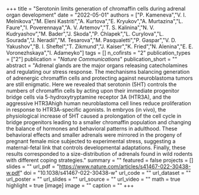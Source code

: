 +++
title = "Serotonin limits generation of chromaffin cells during adrenal organ development"
date = "2022-05-01"
authors = ["P. Kameneva","V. I. Melnikova","M. Eleni Kastriti","A. Kurtova","E. Kryukov","A. Murtazina","L. Faure","I. Poverennaya","A. V. Artemov","T. S. Kalinina","N. V. Kudryashov","M. Bader","J. Skoda","P. Chlapek","L. Curylova","L. Sourada","J. Neradil","M. Tesarova","M. Pasqualetti","P. Gaspar","V. D. Yakushov","B. I. Sheftel","T. Zikmund","J. Kaiser","K. Fried","N. Alenina","E. E. Voronezhskaya","I. Adameyko"]
tags = []
n_cofirsts = "2"
publication_types = ["2"]
publication = "_Nature Communications_"
publication_short = ""
abstract = "Adrenal glands are the major organs releasing catecholamines and regulating our stress response. The mechanisms balancing generation of adrenergic chromaffin cells and protecting against neuroblastoma tumors are still enigmatic. Here we revealed that serotonin (5HT) controls the numbers of chromaffin cells by acting upon their immediate progenitor bridge cells via 5-hydroxytryptamine receptor 3A (HTR3A), and the aggressive HTR3Ahigh human neuroblastoma cell lines reduce proliferation in response to HTR3A-specific agonists. In embryos (in vivo), the physiological increase of 5HT caused a prolongation of the cell cycle in bridge progenitors leading to a smaller chromaffin population and changing the balance of hormones and behavioral patterns in adulthood. These behavioral effects and smaller adrenals were mirrored in the progeny of pregnant female mice subjected to experimental stress, suggesting a maternal-fetal link that controls developmental adaptations. Finally, these results corresponded to a size-distribution of adrenals found in wild rodents with different coping strategies."
summary = ""
featured = false
projects = []
slides = ""
url_pdf = "https://www.nature.com/articles/s41467-022-30438-w.pdf"
doi = "10.1038/s41467-022-30438-w"
url_code = ""
url_dataset = ""
url_poster = ""
url_slides = ""
url_source = ""
url_video = ""
math = true
highlight = true
[image]
image = ""
caption = ""
+++

